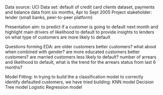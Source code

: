 
Data source: UCI
Data set: default of credit card clients dataset, payments and balance data from six months, Apr to Sept 2005
Project stakeholder: lender (small banks, peer-to-peer platform)


Presentation aim:
to predict if a customer is going to default next month and highlight main drivers of likelihood to default
to provide insights to lenders on what type of customers are more likely to default


Questions forming EDA:
are older customers better customers?
what about when combined with gender?
are more educated customers better customers?
are married customers less likely to default?
number of arrears and likelihood to default, what is the trend for the arrears status from last 6 months?


Model Fitting:
In trying to build the a classification model to correctly identify defaulted customers, we have tried building:
KNN model
Decision Tree model
Logistic Regression model
